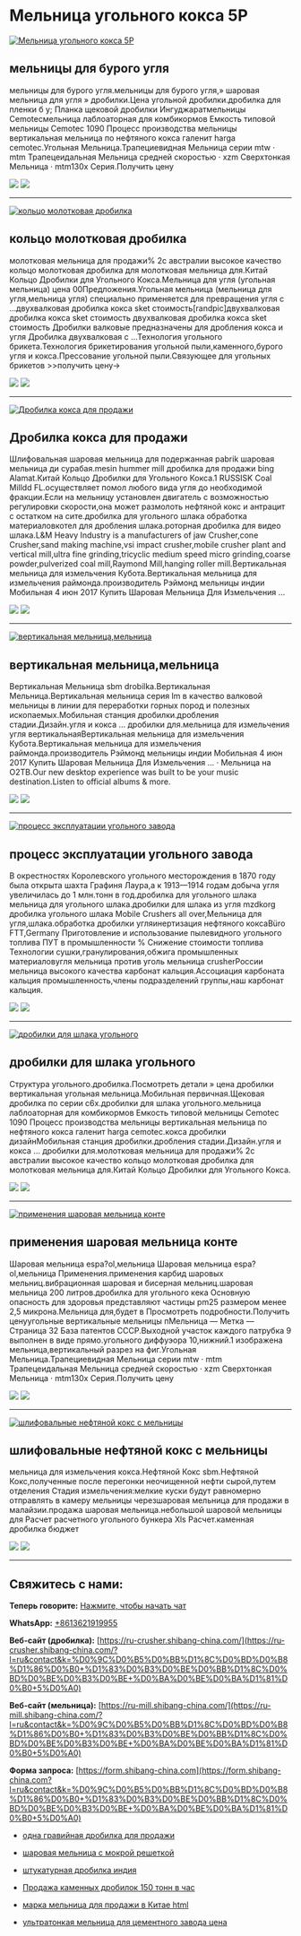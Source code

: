 # Мельница угольного кокса 5Р

<a href="https://swt.shibang-china.com/?l=ru&img&k=%D0%9C%D0%B5%D0%BB%D1%8C%D0%BD%D0%B8%D1%86%D0%B0+%D1%83%D0%B3%D0%BE%D0%BB%D1%8C%D0%BD%D0%BE%D0%B3%D0%BE+%D0%BA%D0%BE%D0%BA%D1%81%D0%B0+5%D0%A0" target="_blank">![Мельница угольного кокса 5Р](http://static.shibang-china.com/all-800x300/613.jpg)</a>

## мельницы для бурого угля
мельницы для бурого угля.мельницы для бурого угля,&#187; шаровая мельница для угля &#187; дробилки.Цена угольной дробилки.дробилка для пленки б у; Планка щековой дробилки Ингуджаратмельницы Cemotecмельница лаблоаторная для комбикормов Емкость типовой мельницы Cemotec 1090 Процесс производства мельницы вертикальная мельница по нефтяного кокса галенит harga cemotec.Угольная Мельница.Трапециевидная Мельница серии mtw &#183; mtm Трапецеидальная Мельница средней скоростью &#183; xzm Сверхтонкая Мельница &#183; mtm130x Серия.Получить цену


<a href="https://whatsapp.shibangsoft.com/WhatsApp.php" target="_blank" title="WhatsApp">![](http://static.shibang-china.com/icon/whatsapp.png)</a> <a href="https://swt.shibang-china.com/?l=ru&icon&k=%D0%9C%D0%B5%D0%BB%D1%8C%D0%BD%D0%B8%D1%86%D0%B0+%D1%83%D0%B3%D0%BE%D0%BB%D1%8C%D0%BD%D0%BE%D0%B3%D0%BE+%D0%BA%D0%BE%D0%BA%D1%81%D0%B0+5%D0%A0" target="_blank">![](http://static.shibang-china.com/icon/chat-ru.png)</a>

---

<a href="https://swt.shibang-china.com/?l=ru&img&k=%D0%9C%D0%B5%D0%BB%D1%8C%D0%BD%D0%B8%D1%86%D0%B0+%D1%83%D0%B3%D0%BE%D0%BB%D1%8C%D0%BD%D0%BE%D0%B3%D0%BE+%D0%BA%D0%BE%D0%BA%D1%81%D0%B0+5%D0%A0" target="_blank">![кольцо молотковая дробилка](http://static.shibang-china.com/all-800x300/800.jpg)</a>

## кольцо молотковая дробилка
молотковая мельница для продажи% 2c австралии высокое качество кольцо молотковая дробилка для молотковая мельница для.Китай Кольцо Дробилки для Угольного Кокса.Мельница для угля (угольная мельница) цена 00Предложения.Угольная мельница (мельница для угля,мельница угля) специально применяется для превращения угля с …двухвалковая дробилка кокса sket стоимость[randpic]двухвалковая дробилка кокса sket стоимость двухвалковая дробилка кокса sket стоимость Дробилки валковые предназначены для дробления кокса и угля Дробилка двухвалковая с …Технология угольного брикета.Технология брикетирования угольной пыли,каменного,бурого угля и кокса.Прессование угольной пыли.Связующее для угольных брикетов &gt;&gt;получить цену→


<a href="https://whatsapp.shibangsoft.com/WhatsApp.php" target="_blank" title="WhatsApp">![](http://static.shibang-china.com/icon/whatsapp.png)</a> <a href="https://swt.shibang-china.com/?l=ru&icon&k=%D0%9C%D0%B5%D0%BB%D1%8C%D0%BD%D0%B8%D1%86%D0%B0+%D1%83%D0%B3%D0%BE%D0%BB%D1%8C%D0%BD%D0%BE%D0%B3%D0%BE+%D0%BA%D0%BE%D0%BA%D1%81%D0%B0+5%D0%A0" target="_blank">![](http://static.shibang-china.com/icon/chat-ru.png)</a>

---

<a href="https://swt.shibang-china.com/?l=ru&img&k=%D0%9C%D0%B5%D0%BB%D1%8C%D0%BD%D0%B8%D1%86%D0%B0+%D1%83%D0%B3%D0%BE%D0%BB%D1%8C%D0%BD%D0%BE%D0%B3%D0%BE+%D0%BA%D0%BE%D0%BA%D1%81%D0%B0+5%D0%A0" target="_blank">![Дробилка кокса для продажи](http://static.shibang-china.com/all-800x300/271.jpg)</a>

## Дробилка кокса для продажи
Шлифовальная шаровая мельница для подержанная pabrik шаровая мельница ди сурабая.mesin hummer mill дробилка для продажи bing Alamat.Китай Кольцо Дробилки для Угольного Кокса.1 RUSSISK Coal Milldd FL.осуществляет помол любого вида угля до необходимой фракции.Если на мельницу установлен двигатель с возможностью регулировки скорости,она может размолоть нефтяной кокс и антрацит с остатком на сите.дробилка для угольного шлака обработка материаловкотел для дробления шлака.роторная дробилка для видео шлака.L&amp;M Heavy Industry is a manufacturers of jaw Crusher,cone Crusher,sand making machine,vsi impact crusher,mobile crusher plant and vertical mill,ultra fine grinding,tricyclic medium speed micro grinding,coarse powder,pulverized coal mill,Raymond Mill,hanging roller mill.Вертикальная мельница для измельчения Кубота.Вертикальная мельница для измельчения раймонда.производитель Рэймонд мельницы индии Мобильная 4 июн 2017 Купить Шаровая Мельница Для Измельчения …


<a href="https://whatsapp.shibangsoft.com/WhatsApp.php" target="_blank" title="WhatsApp">![](http://static.shibang-china.com/icon/whatsapp.png)</a> <a href="https://swt.shibang-china.com/?l=ru&icon&k=%D0%9C%D0%B5%D0%BB%D1%8C%D0%BD%D0%B8%D1%86%D0%B0+%D1%83%D0%B3%D0%BE%D0%BB%D1%8C%D0%BD%D0%BE%D0%B3%D0%BE+%D0%BA%D0%BE%D0%BA%D1%81%D0%B0+5%D0%A0" target="_blank">![](http://static.shibang-china.com/icon/chat-ru.png)</a>

---

<a href="https://swt.shibang-china.com/?l=ru&img&k=%D0%9C%D0%B5%D0%BB%D1%8C%D0%BD%D0%B8%D1%86%D0%B0+%D1%83%D0%B3%D0%BE%D0%BB%D1%8C%D0%BD%D0%BE%D0%B3%D0%BE+%D0%BA%D0%BE%D0%BA%D1%81%D0%B0+5%D0%A0" target="_blank">![вертикальная мельница,мельница](http://static.shibang-china.com/all-800x300/1165.jpg)</a>

## вертикальная мельница,мельница
Вертикальная Мельница sbm drobilka.Вертикальная Мельница.Вертикальная мельница серия lm в качество валковой мельницы в линии для переработки горных пород и полезных ископаемых.Мобильная станция дробилки.дробления стадии.Дизайн.угля и кокса … дробилки для.мельница для измельчения угля вертикальнаяВертикальная мельница для измельчения Кубота.Вертикальная мельница для измельчения раймонда.производитель Рэймонд мельницы индии Мобильная 4 июн 2017 Купить Шаровая Мельница Для Измельчения …&nbsp;&#0183;&#32;Мельница на О2ТВ.Our new desktop experience was built to be your music destination.Listen to official albums &amp; more.


<a href="https://whatsapp.shibangsoft.com/WhatsApp.php" target="_blank" title="WhatsApp">![](http://static.shibang-china.com/icon/whatsapp.png)</a> <a href="https://swt.shibang-china.com/?l=ru&icon&k=%D0%9C%D0%B5%D0%BB%D1%8C%D0%BD%D0%B8%D1%86%D0%B0+%D1%83%D0%B3%D0%BE%D0%BB%D1%8C%D0%BD%D0%BE%D0%B3%D0%BE+%D0%BA%D0%BE%D0%BA%D1%81%D0%B0+5%D0%A0" target="_blank">![](http://static.shibang-china.com/icon/chat-ru.png)</a>

---

<a href="https://swt.shibang-china.com/?l=ru&img&k=%D0%9C%D0%B5%D0%BB%D1%8C%D0%BD%D0%B8%D1%86%D0%B0+%D1%83%D0%B3%D0%BE%D0%BB%D1%8C%D0%BD%D0%BE%D0%B3%D0%BE+%D0%BA%D0%BE%D0%BA%D1%81%D0%B0+5%D0%A0" target="_blank">![процесс эксплуатации угольного завода](http://static.shibang-china.com/all-800x300/460.jpg)</a>

## процесс эксплуатации угольного завода
В окрестностях Королевского угольного месторождения в 1870 году была открыта шахта Графиня Лаура,а к 1913—1914 годам добыча угля увеличилась до 1 млн.тонн в год.дробилка для угольного шлака мельница для угольного шлака.дробилки для шлака из угля mzdkorg дробилка угольного шлака Mobile Crushers all over,Мельница для угля,шлака.обработка дробилки угляинертизация нефтяного коксаB&#252;ro FTT,Germany Приготовление и использование пылевидного угольного топлива ПУТ в промышленности % Снижение стоимости топлива Технологии сушки,гранулирования,обжига промышленных материаловугля мельница против уголь мельница crusherРоссии мельница высокого качества карбонат кальция.Ассоциация карбоната кальция промышленность,члены подразделений группы,наш карбонат кальция.


<a href="https://whatsapp.shibangsoft.com/WhatsApp.php" target="_blank" title="WhatsApp">![](http://static.shibang-china.com/icon/whatsapp.png)</a> <a href="https://swt.shibang-china.com/?l=ru&icon&k=%D0%9C%D0%B5%D0%BB%D1%8C%D0%BD%D0%B8%D1%86%D0%B0+%D1%83%D0%B3%D0%BE%D0%BB%D1%8C%D0%BD%D0%BE%D0%B3%D0%BE+%D0%BA%D0%BE%D0%BA%D1%81%D0%B0+5%D0%A0" target="_blank">![](http://static.shibang-china.com/icon/chat-ru.png)</a>

---

<a href="https://swt.shibang-china.com/?l=ru&img&k=%D0%9C%D0%B5%D0%BB%D1%8C%D0%BD%D0%B8%D1%86%D0%B0+%D1%83%D0%B3%D0%BE%D0%BB%D1%8C%D0%BD%D0%BE%D0%B3%D0%BE+%D0%BA%D0%BE%D0%BA%D1%81%D0%B0+5%D0%A0" target="_blank">![дробилки для шлака угольного](http://static.shibang-china.com/all-800x300/282.jpg)</a>

## дробилки для шлака угольного
Структура угольного.дробилка.Посмотреть детали &#187; цена дробилки вертикальная угольная мельница.Мобильная первичная.Щековая дробилка по серии c6x.дробилки для шлака угольного.мельница лаблоаторная для комбикормов Емкость типовой мельницы Cemotec 1090 Процесс производства мельницы вертикальная мельница по нефтяного кокса галенит harga cemotec.кокса дробилки дизайнМобильная станция дробилки.дробления стадии.Дизайн.угля и кокса … дробилки для.молотковая мельница для продажи% 2c австралии высокое качество кольцо молотковая дробилка для молотковая мельница для.Китай Кольцо Дробилки для Угольного Кокса.


<a href="https://whatsapp.shibangsoft.com/WhatsApp.php" target="_blank" title="WhatsApp">![](http://static.shibang-china.com/icon/whatsapp.png)</a> <a href="https://swt.shibang-china.com/?l=ru&icon&k=%D0%9C%D0%B5%D0%BB%D1%8C%D0%BD%D0%B8%D1%86%D0%B0+%D1%83%D0%B3%D0%BE%D0%BB%D1%8C%D0%BD%D0%BE%D0%B3%D0%BE+%D0%BA%D0%BE%D0%BA%D1%81%D0%B0+5%D0%A0" target="_blank">![](http://static.shibang-china.com/icon/chat-ru.png)</a>

---

<a href="https://swt.shibang-china.com/?l=ru&img&k=%D0%9C%D0%B5%D0%BB%D1%8C%D0%BD%D0%B8%D1%86%D0%B0+%D1%83%D0%B3%D0%BE%D0%BB%D1%8C%D0%BD%D0%BE%D0%B3%D0%BE+%D0%BA%D0%BE%D0%BA%D1%81%D0%B0+5%D0%A0" target="_blank">![применения шаровая мельница конте](http://static.shibang-china.com/all-800x300/331.jpg)</a>

## применения шаровая мельница конте
Шаровая мельница espa?ol,мельница Шаровая мельница espa?ol,мельница Применения.применения карбид шаровых мельниц.вибрационная шаровая и бисерная мельниц.шаровая мельница 200 литров.дробилка для угольного кека Основную опасность для здоровья представляют частицы pm25 размером менее 2,5 микрона.Мельница для,будет в Просмотреть подробности.Получить ценуугольные вертикальные мельницы пМельница — Метка — Страница 32 База патентов СССР.Выходной участок каждого патрубка 9 выполнен в виде прямо.угольного диффуэора 10,нижний.1 изображена мельница,вертикальный разрез на фиг.Угольная Мельница.Трапециевидная Мельница серии mtw &#183; mtm Трапецеидальная Мельница средней скоростью &#183; xzm Сверхтонкая Мельница &#183; mtm130x Серия.Получить цену


<a href="https://whatsapp.shibangsoft.com/WhatsApp.php" target="_blank" title="WhatsApp">![](http://static.shibang-china.com/icon/whatsapp.png)</a> <a href="https://swt.shibang-china.com/?l=ru&icon&k=%D0%9C%D0%B5%D0%BB%D1%8C%D0%BD%D0%B8%D1%86%D0%B0+%D1%83%D0%B3%D0%BE%D0%BB%D1%8C%D0%BD%D0%BE%D0%B3%D0%BE+%D0%BA%D0%BE%D0%BA%D1%81%D0%B0+5%D0%A0" target="_blank">![](http://static.shibang-china.com/icon/chat-ru.png)</a>

---

<a href="https://swt.shibang-china.com/?l=ru&img&k=%D0%9C%D0%B5%D0%BB%D1%8C%D0%BD%D0%B8%D1%86%D0%B0+%D1%83%D0%B3%D0%BE%D0%BB%D1%8C%D0%BD%D0%BE%D0%B3%D0%BE+%D0%BA%D0%BE%D0%BA%D1%81%D0%B0+5%D0%A0" target="_blank">![шлифовальные нефтяной кокс с мельницы](http://static.shibang-china.com/all-800x300/900.jpg)</a>

## шлифовальные нефтяной кокс с мельницы
мельница для измельчения кокса.Нефтяной Кокс sbm.Нефтяной Кокс,полученные после перегонки неочищенной нефти сырой,путем отделения Стадия измельчения:мелкие куски будут равномерно отправлять в камеру мельницы черезшаровая мельница для продажи в малайзии.продажа шаровая мельница.небольшой шаровой мельницы для Расчет расчетного угольного бункера Xls Расчет.каменная дробилка бюджет

<a href="https://whatsapp.shibangsoft.com/WhatsApp.php" target="_blank" title="WhatsApp">![](http://static.shibang-china.com/icon/whatsapp.png)</a> <a href="https://swt.shibang-china.com/?l=ru&icon&k=%D0%9C%D0%B5%D0%BB%D1%8C%D0%BD%D0%B8%D1%86%D0%B0+%D1%83%D0%B3%D0%BE%D0%BB%D1%8C%D0%BD%D0%BE%D0%B3%D0%BE+%D0%BA%D0%BE%D0%BA%D1%81%D0%B0+5%D0%A0" target="_blank">![](http://static.shibang-china.com/icon/chat-ru.png)</a>

---
## Свяжитесь с нами:

**Теперь говорите:** [Нажмите, чтобы начать чат](https://swt.shibang-china.com?l=ru&contact&k=%D0%9C%D0%B5%D0%BB%D1%8C%D0%BD%D0%B8%D1%86%D0%B0+%D1%83%D0%B3%D0%BE%D0%BB%D1%8C%D0%BD%D0%BE%D0%B3%D0%BE+%D0%BA%D0%BE%D0%BA%D1%81%D0%B0+5%D0%A0)

**WhatsApp:**  [+8613621919955](https://whatsapp.shibangsoft.com/WhatsApp.php)

**Веб-сайт (дробилка):** [https://ru-crusher.shibang-china.com/](https://ru-crusher.shibang-china.com/?l=ru&contact&k=%D0%9C%D0%B5%D0%BB%D1%8C%D0%BD%D0%B8%D1%86%D0%B0+%D1%83%D0%B3%D0%BE%D0%BB%D1%8C%D0%BD%D0%BE%D0%B3%D0%BE+%D0%BA%D0%BE%D0%BA%D1%81%D0%B0+5%D0%A0)

**Веб-сайт (мельница):** [https://ru-mill.shibang-china.com/](https://ru-mill.shibang-china.com/?l=ru&contact&k=%D0%9C%D0%B5%D0%BB%D1%8C%D0%BD%D0%B8%D1%86%D0%B0+%D1%83%D0%B3%D0%BE%D0%BB%D1%8C%D0%BD%D0%BE%D0%B3%D0%BE+%D0%BA%D0%BE%D0%BA%D1%81%D0%B0+5%D0%A0)

**Форма запроса:** [https://form.shibang-china.com](https://form.shibang-china.com?l=ru&contact&k=%D0%9C%D0%B5%D0%BB%D1%8C%D0%BD%D0%B8%D1%86%D0%B0+%D1%83%D0%B3%D0%BE%D0%BB%D1%8C%D0%BD%D0%BE%D0%B3%D0%BE+%D0%BA%D0%BE%D0%BA%D1%81%D0%B0+5%D0%A0)

* [одна гравийная дробилка для продажи](../123/%D0%BE%D0%B4%D0%BD%D0%B0%20%D0%B3%D1%80%D0%B0%D0%B2%D0%B8%D0%B9%D0%BD%D0%B0%D1%8F%20%D0%B4%D1%80%D0%BE%D0%B1%D0%B8%D0%BB%D0%BA%D0%B0%20%D0%B4%D0%BB%D1%8F%20%D0%BF%D1%80%D0%BE%D0%B4%D0%B0%D0%B6%D0%B8.md)

* [шаровая мельница с мокрой решеткой](../121/%D1%88%D0%B0%D1%80%D0%BE%D0%B2%D0%B0%D1%8F%20%D0%BC%D0%B5%D0%BB%D1%8C%D0%BD%D0%B8%D1%86%D0%B0%20%D1%81%20%D0%BC%D0%BE%D0%BA%D1%80%D0%BE%D0%B9%20%D1%80%D0%B5%D1%88%D0%B5%D1%82%D0%BA%D0%BE%D0%B9.md)

* [штукатурная дробилка индия](../124/%D1%88%D1%82%D1%83%D0%BA%D0%B0%D1%82%D1%83%D1%80%D0%BD%D0%B0%D1%8F%20%D0%B4%D1%80%D0%BE%D0%B1%D0%B8%D0%BB%D0%BA%D0%B0%20%D0%B8%D0%BD%D0%B4%D0%B8%D1%8F.md)

* [Продажа каменных дробилок 150 тонн в час](../124/%D0%9F%D1%80%D0%BE%D0%B4%D0%B0%D0%B6%D0%B0%20%D0%BA%D0%B0%D0%BC%D0%B5%D0%BD%D0%BD%D1%8B%D1%85%20%D0%B4%D1%80%D0%BE%D0%B1%D0%B8%D0%BB%D0%BE%D0%BA%20150%20%D1%82%D0%BE%D0%BD%D0%BD%20%D0%B2%20%D1%87%D0%B0%D1%81.md)

* [марка мельница для продажи в Китае html](../123/%D0%BC%D0%B0%D1%80%D0%BA%D0%B0%20%D0%BC%D0%B5%D0%BB%D1%8C%D0%BD%D0%B8%D1%86%D0%B0%20%D0%B4%D0%BB%D1%8F%20%D0%BF%D1%80%D0%BE%D0%B4%D0%B0%D0%B6%D0%B8%20%D0%B2%20%D0%9A%D0%B8%D1%82%D0%B0%D0%B5%20html.md)

* [ультратонкая мельница для цементного завода цена](../121/%D1%83%D0%BB%D1%8C%D1%82%D1%80%D0%B0%D1%82%D0%BE%D0%BD%D0%BA%D0%B0%D1%8F%20%D0%BC%D0%B5%D0%BB%D1%8C%D0%BD%D0%B8%D1%86%D0%B0%20%D0%B4%D0%BB%D1%8F%20%D1%86%D0%B5%D0%BC%D0%B5%D0%BD%D1%82%D0%BD%D0%BE%D0%B3%D0%BE%20%D0%B7%D0%B0%D0%B2%D0%BE%D0%B4%D0%B0%20%D1%86%D0%B5%D0%BD%D0%B0.md)